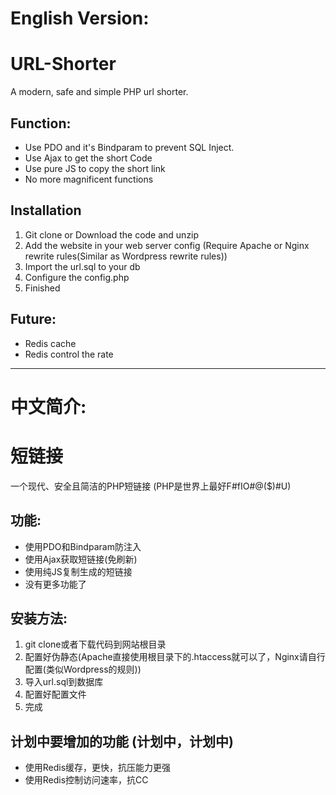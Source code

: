 # English Version:

# URL-Shorter

A modern, safe and simple PHP url shorter.

## Function:
+ Use PDO and it's Bindparam to prevent SQL Inject.
+ Use Ajax to get the short Code
+ Use pure JS to copy the short link
+ No more magnificent functions

## Installation
1. Git clone or Download the code and unzip
2. Add the website in your web server config (Require Apache or Nginx rewrite rules(Similar as Wordpress rewrite rules))
3. Import the url.sql to your db
4. Configure the config.php
5. Finished

## Future:
+ Redis cache
+ Redis control the rate

---

# 中文简介:

# 短链接

一个现代、安全且简洁的PHP短链接 (PHP是世界上最好F#fIO#@($)#U)

## 功能:
+ 使用PDO和Bindparam防注入
+ 使用Ajax获取短链接(免刷新)
+ 使用纯JS复制生成的短链接
+ 没有更多功能了

## 安装方法:
1. git clone或者下载代码到网站根目录
2. 配置好伪静态(Apache直接使用根目录下的.htaccess就可以了，Nginx请自行配置(类似Wordpress的规则)) 
3. 导入url.sql到数据库
4. 配置好配置文件
5. 完成

## 计划中要增加的功能 (计划中，计划中)
+ 使用Redis缓存，更快，抗压能力更强
+ 使用Redis控制访问速率，抗CC
